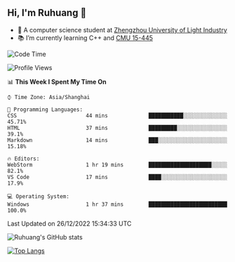 ## Hi, I'm Ruhuang 👋

- :school: A computer science student at [Zhengzhou University of Light Industry](http://www.zzuli.edu.cn/)
- :books: I’m currently learning C++ and [CMU 15-445](https://15445.courses.cs.cmu.edu/fall2022/)

<!--START_SECTION:waka-->
![Code Time](http://img.shields.io/badge/Code%20Time-26%20hrs%201%20min-blue)

![Profile Views](http://img.shields.io/badge/Profile%20Views-1-blue)

📊 **This Week I Spent My Time On** 

```text
⌚︎ Time Zone: Asia/Shanghai

💬 Programming Languages: 
CSS                      44 mins             ███████████░░░░░░░░░░░░░░   45.71% 
HTML                     37 mins             █████████░░░░░░░░░░░░░░░░   39.1% 
Markdown                 14 mins             ███░░░░░░░░░░░░░░░░░░░░░░   15.18%

🔥 Editors: 
WebStorm                 1 hr 19 mins        ████████████████████░░░░░   82.1% 
VS Code                  17 mins             ████░░░░░░░░░░░░░░░░░░░░░   17.9%

💻 Operating System: 
Windows                  1 hr 37 mins        █████████████████████████   100.0%

```


 Last Updated on 26/12/2022 15:34:33 UTC
<!--END_SECTION:waka-->

![Ruhuang's GitHub stats](https://github-readme-stats.vercel.app/api?username=ruhuang2001&count_private=true&hide_title=true&show_icons=true&theme=vue)

[![Top Langs](https://github-readme-stats.vercel.app/api/top-langs/?username=ruhuang2001&layout=compact)](https://github.com/anuraghazra/github-readme-stats)
